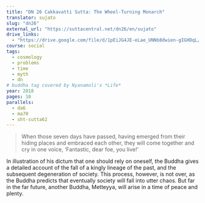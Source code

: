 ```yaml
---
title: "DN 26 Cakkavatti Sutta: The Wheel-Turning Monarch"
translator: sujato
slug: "dn26"
external_url: "https://suttacentral.net/dn26/en/sujato"
drive_links:
  - "https://drive.google.com/file/d/1pEiJG4JE-eLae_UNNb8dwien-gIGHDqL/view?usp=drivesdk"
course: social
tags:
  - cosmology
  - problems
  - time
  - myth
  - dn
# buddha tag covered by Nyanamoli's *Life*
year: 2018
pages: 10
parallels:
  - da6
  - ma70
  - sht-sutta62
---
```


> When those seven days have passed, having emerged from their hiding places and embraced each other, they will come together and cry in one voice, ‘Fantastic, dear foe, you live!’

In illustration of his dictum that one should rely on oneself, the Buddha gives a detailed account of the fall of a kingly lineage of the past, and the subsequent degeneration of society.
This process, however, is not over, as the Buddha predicts that eventually society will fall into utter chaos.
But far in the far future, another Buddha, Metteyya, will arise in a time of peace and plenty.
